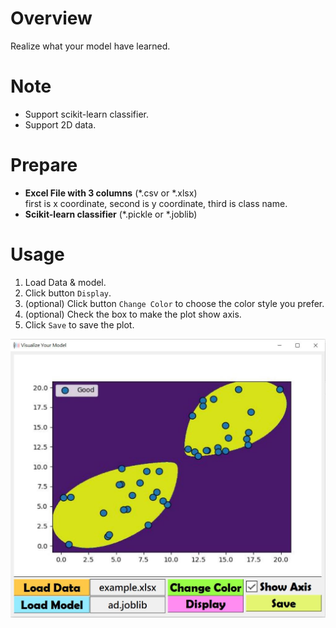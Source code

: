 # Overview
Realize what your model have learned.

# Note
- Support scikit-learn classifier.
- Support 2D data.

# Prepare 
- __Excel File with 3 columns__ (*.csv or *.xlsx)  
  first is x coordinate, second is y coordinate, third is class name. 
- __Scikit-learn classifier__ (*.pickle or *.joblib)
  
# Usage
1. Load Data & model.
2. Click button `Display`.
3. (optional) Click button `Change Color` to choose the color style you prefer.
4. (optional) Check the box to make the plot show axis.
5. Click `Save` to save the plot.  

![__DEMO__](assets/demo.JPG)
